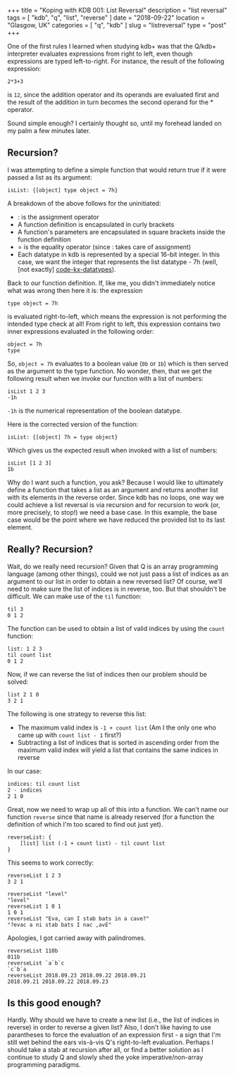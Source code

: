 +++
title = "Koping with KDB 001: List Reversal"
description = "list reversal"
tags = [ "kdb", "q", "list", "reverse" ]
date = "2018-09-22"
location = "Glasgow, UK"
categories = [
  "q",
  "kdb"
]
slug = "listreversal"
type = "post"
+++

One of the first rules I learned when studying kdb+ was that the Q/kdb+ interpreter evaluates expressions from right to left, even though expressions are typed left-to-right. For instance, the result of the following expression:

    2*3+3

is `12`, since the addition operator and its operands are evaluated first and the result of the addition in turn becomes the second operand for the * operator.

Sound simple enough? I certainly thought so, until my forehead landed on my palm a few minutes later. 

## Recursion?

I was attempting to define a simple function that would return true if it were passed a list as its argument:

    isList: {[object] type object = 7h}

A breakdown of the above follows for the uninitiated:

* : is the assignment operator
* A function definition is encapsulated in curly brackets
* A function's parameters are encapsulated in square brackets inside the function definition
* = is the equality operator (since : takes care of assignment)
* Each datatype in kdb is represented by a special 16-bit integer. In this case, we want the integer that represents the list datatype - 7h (well, [not exactly] [code-kx-datatypes]).

Back to our function definition. If, like me, you didn't immediately notice what was wrong then here it is: the expression

    type object = 7h

is evaluated right-to-left, which means the expression is not performing the intended type check at all! From right to left, this expression contains two inner expressions evaluated in the following order:

    object = 7h
    type

So, `object = 7h` evaluates to a boolean value (`0b` or `1b`) which is then served as the argument to the type function. No wonder, then, that we get the following result when we invoke our function with a list of numbers:

    isList 1 2 3
    -1h

`-1h` is the numerical representation of the boolean datatype.

Here is the corrected version of the function:

    isList: {[object] 7h = type object}

Which gives us the expected result when invoked with a list of numbers:

    isList [1 2 3]
    1b

Why do I want such a function, you ask? Because I would like to ultimately define a function that takes a list as an argument and returns another list with its elements in the reverse order. Since kdb has no loops, one way we could achieve a list reversal is via recursion and for recursion to work (or, more precisely, to stop!) we need a base case. In this example, the base case would be the point where we have reduced the provided list to its last element. 

## Really? Recursion?

Wait, do we really need recursion? Given that Q is an array programming language (among other things), could we not just pass a list of indices as an argument to our list in order to obtain a new reversed list? Of course, we'll need to make sure the list of indices is in reverse, too. But that shouldn't be difficult. We can make use of the `til` function:

    til 3
    0 1 2

The function can be used to obtain a list of valid indices by using the `count` function:

    list: 1 2 3
    til count list
    0 1 2

Now, if we can reverse the list of indices then our problem should be solved:

    list 2 1 0
    3 2 1

The following is one strategy to reverse this list:

* The maximum valid index is `-1 + count list` (Am I the only one who came up with `count list - 1` first?)
* Subtracting a list of indices that is sorted in ascending order from the maximum valid index will yield a list that contains the same indices in reverse

In our case:

    indices: til count list
    2 - indices
    2 1 0

Great, now we need to wrap up all of this into a function. We can't name our function `reverse` since that name is already reserved (for a function the definition of which I'm too scared to find out just yet).

    reverseList: {
        [list] list (-1 + count list) - til count list
    }

This seems to work correctly:

    reverseList 1 2 3
    3 2 1

    reverseList "level"
    "level"
    reverseList 1 0 1
    1 0 1
    reverseList "Eva, can I stab bats in a cave?"
    "?evac a ni stab bats I nac ,avE"

Apologies, I got carried away with palindromes.

    reverseList 110b
    011b
    reverseList `a`b`c
    `c`b`a
    reverseList 2018.09.23 2018.09.22 2018.09.21
    2018.09.21 2018.09.22 2018.09.23

## Is this good enough?

Hardly. Why should we have to create a new list (i.e., the list of indices in reverse) in order to reverse a given list? Also, I don't like having to use parantheses to force the evaluation of an expression first - a sign that I'm still wet behind the ears vis-à-vis Q's right-to-left evaluation. Perhaps I should take a stab at recursion after all, or find a better solution as I continue to study Q and slowly shed the yoke imperative/non-array programming paradigms.

[code-kx-datatypes]: http://code.kx.com/q/ref/datatypes/